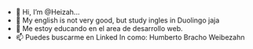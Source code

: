 - 👋 Hi, I’m @Heizah...
- 👀 My english is not very good, but study ingles in Duolingo jaja 
- 🌱 Me estoy educando en el area de desarrollo web.
- 📫 Puedes buscarme en Linked In como: Humberto Bracho Weibezahn

<!---
Heizahn/Heizahn is a ✨ special ✨ repository because its `README.md` (this file) appears on your GitHub profile.
You can click the Preview link to take a look at your changes.
--->

